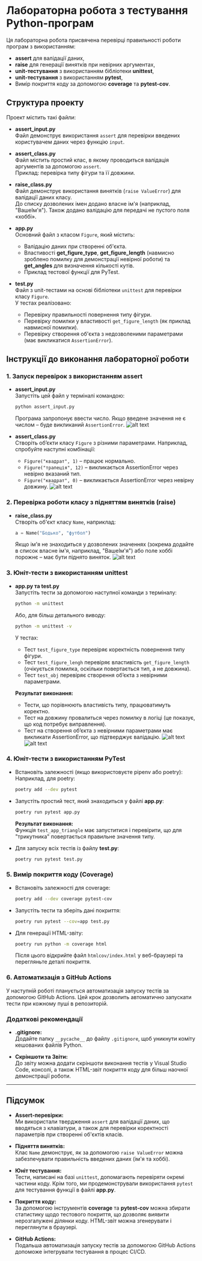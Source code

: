 # Лабораторна робота з тестування Python-програм

Ця лабораторна робота присвячена перевірці правильності роботи програм з використанням:
- **assert** для валідації даних,
- **raise** для генерації винятків при невірних аргументах,
- **unit-тестування** з використанням бібліотеки **unittest**,
- **unit-тестування** з використанням **pytest**,
- Вимір покриття коду за допомогою **coverage** та **pytest-cov**.

## Структура проекту

Проект містить такі файли:

- **assert_input.py**  
  Файл демонструє використання `assert` для перевірки введених користувачем даних через функцію `input`.
  
- **assert_class.py**  
  Файл містить простий клас, в якому проводиться валідація аргументів за допомогою `assert`.  
  Приклад: перевірка типу фігури та її довжини.

- **raise_class.py**  
  Файл демонструє використання винятків (`raise ValueError`) для валідації даних класу.  
  До списку дозволених імен додано власне ім'я (наприклад, "ВашеІм'я"). Також додано валідацію для передачі не пустого поля «хоббі».

- **app.py**  
  Основний файл з класом `Figure`, який містить:
  - Валідацію даних при створенні об'єкта.
  - Властивості **get_figure_type**, **get_figure_length** (навмисно зроблено помилку для демонстрації невірної роботи) та **get_angles** для визначення кількості кутів.
  - Приклад тестової функції для PyTest.

- **test.py**  
  Файл з unit-тестами на основі бібліотеки `unittest` для перевірки класу `Figure`.  
  У тестах реалізовано:
  - Перевірку правильності повернення типу фігури.
  - Перевірку помилки у властивості `get_figure_length` (як приклад навмисної помилки).
  - Перевірку створення об'єкта з недозволеними параметрами (має викликатися `AssertionError`).

## Інструкції до виконання лабораторної роботи

### 1. Запуск перевірок з використанням assert

- **assert_input.py**  
  Запустіть цей файл у терміналі командою:
  ```bash
  python assert_input.py
  ```
  Програма запропонує ввести число. Якщо введене значення не є числом – буде викликаний `AssertionError`.
  ![alt text](image.png)

- **assert_class.py**  
  Створіть об’єкти класу `Figure` з різними параметрами. Наприклад, спробуйте наступні комбінації:
  - `Figure("квадрат", 1)` – працює нормально.
  - `Figure("трапеція", 12)` – викликається AssertionError через невірно вказаний тип.
  - `Figure("квадрат", 0)` – викликається AssertionError через невірну довжину.
  ![alt text](image-1.png)

### 2. Перевірка роботи класу з підняттям винятків (raise)

- **raise_class.py**  
  Створіть об'єкт класу `Name`, наприклад:
  ```python
  a = Name("Бодько", "футбол")
  ```
  Якщо ім'я не знаходиться у дозволених значеннях (зокрема додайте в список власне ім'я, наприклад, "ВашеІм'я") або поле хоббі порожнє – має бути піднято виняток.
  ![alt text](image-2.png)

### 3. Юніт-тести з використанням unittest

- **app.py та test.py**  
  Запустіть тести за допомогою наступної команди з терміналу:
  ```bash
  python -m unittest
  ```
  Або, для більш детального виводу:
  ```bash
  python -m unittest -v
  ```
  У тестах:
  - Тест `test_figure_type` перевіряє коректність повернення типу фігури.
  - Тест `test_figure_lengh` перевіряє властивість `get_figure_length` (очікується помилка, оскільки повертається тип, а не довжина).
  - Тест `test_obj` перевіряє створення об’єкта з невірними параметрами.

  **Результат виконання:**  
  - Тести, що порівнюють властивість типу, працюватимуть коректно.
  - Тест на довжину провалиться через помилку в логіці (це показує, що код потребує виправлення).
  - Тест на створення об’єкта з невірними параметрами має викликати AssertionError, що підтверджує валідацію.
  ![alt text](image-3.png)
  ![alt text](image-4.png)

### 4. Юніт-тести з використанням PyTest

- Встановіть залежності (якщо використовуєте pipenv або poetry):  
  Наприклад, для poetry:
  ```bash
  poetry add --dev pytest
  ```
- Запустіть простий тест, який знаходиться у файлі **app.py**:
  ```bash
  poetry run pytest app.py
  ```
  **Результат виконання:**  
  Функція `test_app_triangle` має запуститися і перевірити, що для "трикутника" повертається правильне значення типу.

- Для запуску всіх тестів із файлу **test.py**:
  ```bash
  poetry run pytest test.py
  ```

### 5. Вимір покриття коду (Coverage)

- Встановіть залежності для coverage:
  ```bash
  poetry add --dev coverage pytest-cov
  ```
- Запустіть тести та зберіть дані покриття:
  ```bash
  poetry run pytest --cov=app test.py
  ```
- Для генерації HTML-звіту:
  ```bash
  poetry run python -m coverage html
  ```
  Після цього відкрийте файл `htmlcov/index.html` у веб-браузері та перегляньте деталі покриття.

### 6. Автоматизація з GitHub Actions

У наступній роботі планується автоматизація запуску тестів за допомогою GitHub Actions. Цей крок дозволить автоматично запускати тести при кожному пуші в репозиторій.

### Додаткові рекомендації

- **.gitignore:**  
  Додайте папку `__pycache__` до файлу `.gitignore`, щоб уникнути коміту кешованих файлів Python.
  
- **Скріншоти та Звіти:**  
  До звіту можна додати скріншоти виконання тестів у Visual Studio Code, консолі, а також HTML-звіт покриття коду для більш наочної демонстрації роботи.


---

## Підсумок

- **Assert-перевірки:**  
  Ми використали твердження `assert` для валідації даних, що вводяться з клавіатури, а також для перевірки коректності параметрів при створенні об'єктів класів.

- **Підняття винятків:**  
  Клас `Name` демонструє, як за допомогою `raise ValueError` можна забезпечувати правильність введених даних (ім'я та хоббі).

- **Юніт тестування:**  
  Тести, написані на базі `unittest`, допомагають перевіряти окремі частини коду. Крім того, ми продемонстрували використання `pytest` для тестування функції в файлі **app.py**.

- **Покриття коду:**  
  За допомогою інструментів **coverage** та **pytest-cov** можна збирати статистику щодо тестового покриття, що дозволяє виявити нерозгалужені ділянки коду. HTML-звіт можна згенерувати і переглянути в браузері.

- **GitHub Actions:**  
  Подальша автоматизація запуску тестів за допомогою GitHub Actions допоможе інтегрувати тестування в процес CI/CD.
